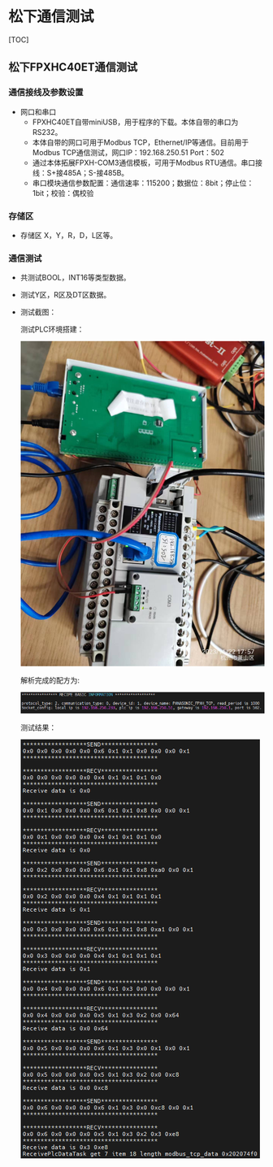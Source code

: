 # 松下通信测试

[TOC]

## 松下FPXHC40ET通信测试

### 通信接线及参数设置

* 网口和串口
  * FPXHC40ET自带miniUSB，用于程序的下载。本体自带的串口为RS232。
  * 本体自带的网口可用于Modbus TCP，Ethernet/IP等通信。目前用于Modbus TCP通信测试，网口IP：192.168.250.51 Port：502
  * 通过本体拓展FPXH-COM3通信模板，可用于Modbus RTU通信。串口接线：S+接485A；S-接485B。
  * 串口模块通信参数配置：通信速率：115200；数据位：8bit；停止位：1bit；校验：偶校验

### 存储区

- 存储区 X，Y，R，D，L区等。

### 通信测试

-  共测试BOOL，INT16等类型数据。


-  测试Y区，R区及DT区数据。


- 测试截图：

  测试PLC环境搭建：

  ![](./image/PLC_xidatong.jpg)

  解析完成的配方为:

  ![](./image/panasonic_fpxh_recipe.png)

  测试结果：

  ![](./image/panasonic_fpxh_communication_test.png)